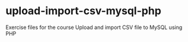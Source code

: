 # upload-import-csv-mysql-php
Exercise files for the course Upload and import CSV file to MySQL using PHP
